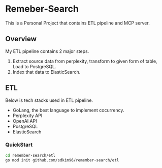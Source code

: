 # Remeber-Search
This is a Personal Project that contains ETL pipeline and MCP server.

## Overview
My ETL pipeline contains 2 major steps.
1. Extract source data from perplexity, transform to given form of table, Load to PostgreSQL.
2. Index that data to ElasticSearch.

## ETL
Below is tech stacks used in ETL pipeline.

- GoLang, the best language to implement cocurrency.
- Perplexity API
- OpenAI API
- PostgreSQL
- ElasticSearch

### QuickStart
```sh
cd remember-search/etl
go mod init github.com/sdkim96/remember-search/etl
```